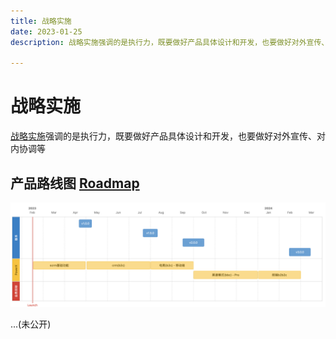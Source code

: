 ```yaml
---
title: 战略实施
date: 2023-01-25
description: 战略实施强调的是执行力，既要做好产品具体设计和开发，也要做好对外宣传、对内协调等

---
```


# 战略实施
[战略实施](https://baike.baidu.com/item/%E6%88%98%E7%95%A5%E5%AE%9E%E6%96%BD/10173728?fr=aladdin)强调的是执行力，既要做好产品具体设计和开发，也要做好对外宣传、对内协调等


## 产品路线图 [Roadmap](https://baijiahao.baidu.com/s?id=1669167367543919785&wfr=spider&for=pc)
![img.png](images/roadmap.png)

...(未公开)